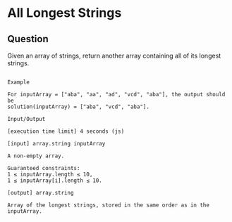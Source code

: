 # All Longest Strings

## Question

Given an array of strings, return another array containing all of its longest strings.


```

Example

For inputArray = ["aba", "aa", "ad", "vcd", "aba"], the output should be
solution(inputArray) = ["aba", "vcd", "aba"].

Input/Output

[execution time limit] 4 seconds (js)

[input] array.string inputArray

A non-empty array.

Guaranteed constraints:
1 ≤ inputArray.length ≤ 10,
1 ≤ inputArray[i].length ≤ 10.

[output] array.string

Array of the longest strings, stored in the same order as in the inputArray.

```
